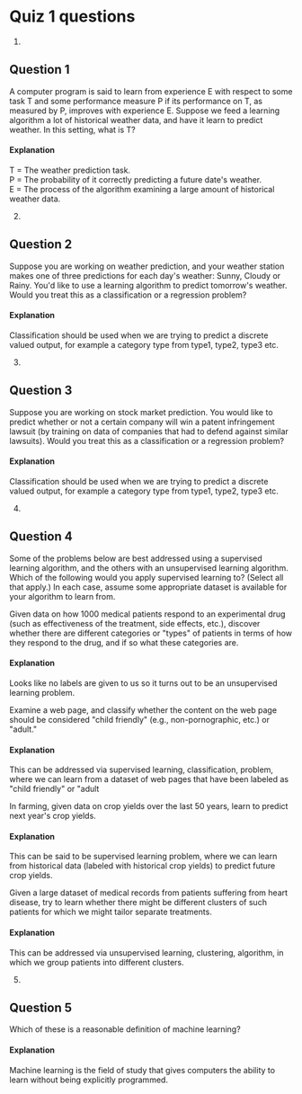 #  Quiz 1 questions

1.
## Question 1
A computer program is said to learn from experience E with respect to some task T and some performance measure P if its performance on T, as measured by P, improves with experience E. Suppose we feed a learning algorithm a lot of historical weather data, and have it learn to predict weather. In this setting, what is T?

#### **Explanation**

T = The weather prediction task.  
P = The probability of it correctly predicting a future date's weather.  
E = The process of the algorithm examining a large amount of historical weather data.  

2.
## Question 2
Suppose you are working on weather prediction, and your weather station makes one of three predictions for each day's weather: Sunny, Cloudy or Rainy.  You'd like to use a learning algorithm to predict tomorrow's weather. Would you treat this as a classification or a regression problem?

#### **Explanation**

Classification should be used when we are trying to predict a discrete valued output, for example a category type from type1, type2, type3 etc.

3.
## Question 3
Suppose you are working on stock market prediction.  You would like to predict whether or not a certain company will win a patent infringement lawsuit (by training on data of companies that had to defend against similar lawsuits).  Would you treat this as a classification or a regression problem?

#### **Explanation**

Classification should be used when we are trying to predict a discrete valued output, for example a category type from type1, type2, type3 etc.


4.
## Question 4
Some of the problems below are best addressed using a supervised learning algorithm, and the others with an unsupervised learning algorithm.  Which of the following would you apply supervised learning to?  (Select all that apply.) In each case, assume some appropriate dataset is available for your algorithm to learn from.


Given data on how 1000 medical patients respond to an experimental drug (such as effectiveness of the treatment, side effects, etc.), discover whether there are different categories or "types" of patients in terms of how they respond to the drug, and if so what these categories are.

#### **Explanation**

Looks like no labels are given to us so it turns out to be an unsupervised learning problem.

Examine a web page, and classify whether the content on the web page should be considered "child friendly" (e.g., non-pornographic, etc.) or "adult."

#### **Explanation**

This can be addressed via supervised learning, classification, problem, where we can learn from a dataset of web pages that have been labeled as "child friendly" or "adult

In farming, given data on crop yields over the last 50 years, learn to predict next year's crop yields.

#### **Explanation**

This can be said to be supervised learning problem, where we can learn from historical data (labeled with historical crop yields) to predict future crop yields.

Given a large dataset of medical records from patients suffering from heart disease, try to learn whether there might be different clusters of such patients for which we might tailor separate treatments.

#### **Explanation**

This can be addressed via unsupervised learning, clustering, algorithm, in which we group patients into different clusters.


5.
## Question 5
Which of these is a reasonable definition of machine learning?

#### **Explanation**

Machine learning is the field of study that gives computers the ability to learn without being explicitly programmed.

